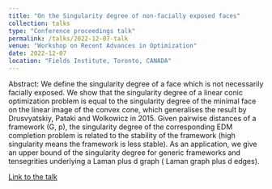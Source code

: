 ```yaml
---
title: "On the Singularity degree of non-facially exposed faces"
collection: talks
type: "Conference proceedings talk"
permalink: /talks/2022-12-07-talk
venue: "Workshop on Recent Advances in Optimization"
date: 2022-12-07
location: "Fields Institute, Toronto, CANADA"
---
```


Abstract: We define the singularity degree of a face which is not necessarily facially exposed. We show that the singularity degree of a linear conic optimization problem is equal to the singularity degree of the minimal face on the linear image of the convex cone, which generalises the result by Drusvyatskiy, Pataki and Wolkowicz in 2015. Given pairwise distances of a framework (G, p), the singularity degree of the corresponding EDM completion problem is related to the stability of the framework (high singularity means the framework is less stable). As an application, we give an upper bound of the singularity degree for generic frameworks and tensegrities underlying a Laman plus d graph ( Laman graph plus d edges).

[Link to the talk](http://www.fields.utoronto.ca/talks/singularity-degree-non-facially-exposed-faces)
